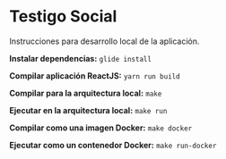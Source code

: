 # Testigo Social

Instrucciones para desarrollo local de la aplicación.

__Instalar dependencias:__ `glide install`

__Compilar aplicación ReactJS:__ `yarn run build`

__Compilar para la arquitectura local:__ `make`

__Ejecutar en la arquitectura local:__ `make run`

__Compilar como una imagen Docker:__ `make docker`

__Ejecutar como un contenedor Docker:__ `make run-docker`
